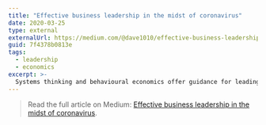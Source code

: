 ```yaml
---
title: "Effective business leadership in the midst of coronavirus"
date: 2020-03-25
type: external
externalUrl: https://medium.com/@dave1010/effective-business-leadership-in-the-midst-of-coronavirus-7f4378b0813e
guid: 7f4378b0813e
tags:
  - leadership
  - economics
excerpt: >-
  Systems thinking and behavioural economics offer guidance for leading through the pandemic.
---
```


> Read the full article on Medium: [Effective business leadership in the midst of coronavirus](https://medium.com/@dave1010/effective-business-leadership-in-the-midst-of-coronavirus-7f4378b0813e).
